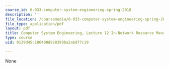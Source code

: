 ```yaml
---
course_id: 6-033-computer-system-engineering-spring-2018
description: ''
file_location: /coursemedia/6-033-computer-system-engineering-spring-2018/0139d45c186408d828399ba2abd77c19_MIT6_033S18lec12.pdf
file_type: application/pdf
layout: pdf
title: Computer System Engineering, Lecture 12 In-Network Resource Management
type: course
uid: 0139d45c186408d828399ba2abd77c19

---
```

None